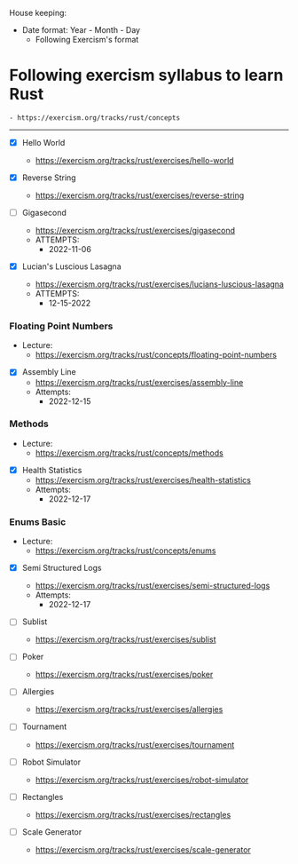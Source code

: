 House keeping:
- Date format: Year - Month - Day
    - Following Exercism's format

# Following exercism syllabus to learn Rust
    - https://exercism.org/tracks/rust/concepts

---

- [x] Hello World
    -   https://exercism.org/tracks/rust/exercises/hello-world
- [x] Reverse String
    - https://exercism.org/tracks/rust/exercises/reverse-string
- [ ] Gigasecond
    - https://exercism.org/tracks/rust/exercises/gigasecond
    - ATTEMPTS:
        - 2022-11-06

- [x] Lucian's Luscious Lasagna
    - https://exercism.org/tracks/rust/exercises/lucians-luscious-lasagna
    - ATTEMPTS:
        - 12-15-2022

### Floating Point Numbers
- Lecture:
    - https://exercism.org/tracks/rust/concepts/floating-point-numbers

- [x] Assembly Line
    - https://exercism.org/tracks/rust/exercises/assembly-line
    - Attempts:
        - 2022-12-15

### Methods
- Lecture:
    - https://exercism.org/tracks/rust/concepts/methods

- [x] Health Statistics
    - https://exercism.org/tracks/rust/exercises/health-statistics
    - Attempts:
        - 2022-12-17

### Enums Basic
- Lecture:
    - https://exercism.org/tracks/rust/concepts/enums

- [x] Semi Structured Logs
    - https://exercism.org/tracks/rust/exercises/semi-structured-logs
    - Attempts:
        - 2022-12-17

- [ ] Sublist
    - https://exercism.org/tracks/rust/exercises/sublist

- [ ] Poker
    - https://exercism.org/tracks/rust/exercises/poker
- [ ] Allergies
    - https://exercism.org/tracks/rust/exercises/allergies

- [ ] Tournament
    - https://exercism.org/tracks/rust/exercises/tournament

- [ ] Robot Simulator 
    - https://exercism.org/tracks/rust/exercises/robot-simulator

- [ ] Rectangles
    - https://exercism.org/tracks/rust/exercises/rectangles

- [ ] Scale Generator 
    - https://exercism.org/tracks/rust/exercises/scale-generator